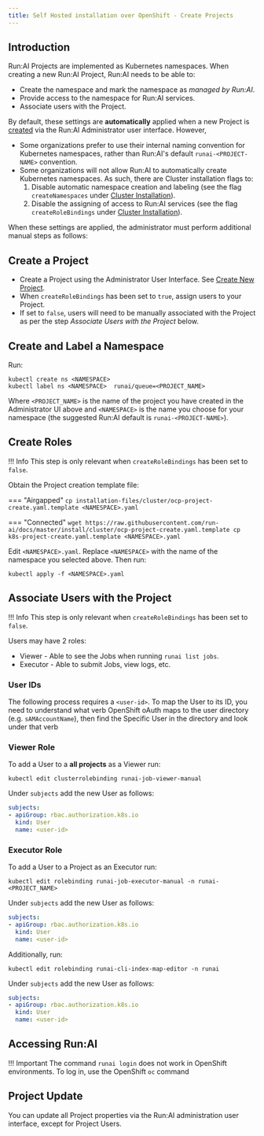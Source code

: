 ```yaml
---
title: Self Hosted installation over OpenShift - Create Projects
---
```


## Introduction

Run:AI Projects are implemented as Kubernetes namespaces. When creating a new Run:AI Project, Run:AI needs to be able to:

* Create the namespace and mark the namespace as _managed by Run:AI_.
* Provide access to the namespace for Run:AI services.
* Associate users with the Project. 

By default, these settings are __automatically__ applied when a new Project is [created](../../../../admin-ui-setup/project-setup/#create-a-new-project) via the Run:AI Administrator user interface. However, 

* Some organizations prefer to use their internal naming convention for Kubernetes namespaces, rather than Run:AI's default `runai-<PROJECT-NAME>` convention.
* Some organizations will not allow Run:AI to automatically create Kubernetes namespaces. As such, there are Cluster installation flags to:
    1. Disable automatic namespace creation and labeling (see the flag `createNamespaces` under [Cluster Installation](cluster.md)).
    2. Disable the assigning of access to Run:AI services (see the flag  `createRoleBindings` under [Cluster Installation](cluster.md)).

 When these settings are applied, the administrator must perform additional manual steps as follows:

## Create a Project

* Create a Project using the Administrator User Interface. See [Create New Project](../../../../admin-ui-setup/project-setup/#create-a-new-project). 
* When `createRoleBindings` has been set to `true`, assign users to your Project. 
* If set to `false`, users will need to be manually associated with the Project as per the step _Associate Users with the Project_ below.

## Create and Label a Namespace

Run:
```
kubectl create ns <NAMESPACE> 
kubectl label ns <NAMESPACE>  runai/queue=<PROJECT_NAME>
```
Where  `<PROJECT_NAME>` is the name of the project you have created in the Administrator UI above and `<NAMESPACE>` is the name you choose for your namespace (the suggested Run:AI default is `runai-<PROJECT-NAME>`).



## Create Roles

!!! Info
    This step is only relevant when  `createRoleBindings` has been set to `false`.


Obtain the Project creation template file:

=== "Airgapped"
    ```
    cp installation-files/cluster/ocp-project-create.yaml.template <NAMESPACE>.yaml
    ```

=== "Connected" 
    ```
    wget https://raw.githubusercontent.com/run-ai/docs/master/install/cluster/ocp-project-create.yaml.template
    cp k8s-project-create.yaml.template <NAMESPACE>.yaml
    ```

Edit `<NAMESPACE>.yaml`. Replace `<NAMESPACE>` with the name of the namespace you selected above. Then run:

```
kubectl apply -f <NAMESPACE>.yaml
```


## Associate Users with the Project 

!!! Info
    This step is only relevant when  `createRoleBindings` has been set to `false`.

Users may have 2 roles:

* Viewer - Able to see the Jobs when running `runai list jobs`.
* Executor - Able to submit Jobs, view logs, etc. 

### User IDs

The following process requires a `<user-id>`. To map the User to its ID, you need to understand what verb OpenShift oAuth maps to the user directory (e.g. `sAMAccountName`), then find the Specific User in the directory and look under that verb

### Viewer Role

To add a User to a __all projects__ as a Viewer run: 

```
kubectl edit clusterrolebinding runai-job-viewer-manual
```

Under `subjects` add the new User as follows:

``` YAML
subjects:
- apiGroup: rbac.authorization.k8s.io
  kind: User
  name: <user-id>
```

### Executor Role

To add a User to a Project as an Executor run: 

```
kubectl edit rolebinding runai-job-executor-manual -n runai-<PROJECT_NAME>
```

Under `subjects` add the new User as follows:


``` YAML
subjects:
- apiGroup: rbac.authorization.k8s.io
  kind: User
  name: <user-id>
```

Additionally, run:

```
kubectl edit rolebinding runai-cli-index-map-editor -n runai
```

Under `subjects` add the new User as follows:


``` YAML
subjects:
- apiGroup: rbac.authorization.k8s.io
  kind: User
  name: <user-id>
```

## Accessing Run:AI

!!! Important 
    The command `runai login` does not work in OpenShift environments. To log in, use the OpenShift `oc` command

## Project Update

You can update all Project properties via the Run:AI administration user interface, except for Project Users.
